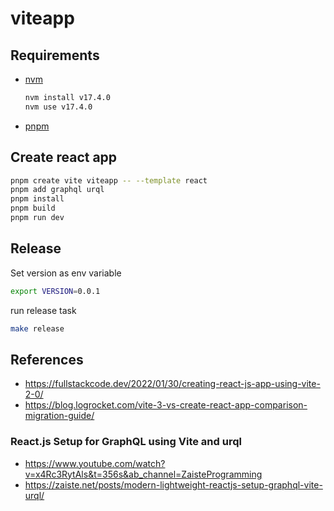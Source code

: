 # viteapp

## Requirements

* [nvm](https://github.com/nvm-sh/nvm#install--update-script)
  ```bash
  nvm install v17.4.0
  nvm use v17.4.0
  ```
* [pnpm](https://pnpm.io/installation)


## Create react app

```bash
pnpm create vite viteapp -- --template react
pnpm add graphql urql
pnpm install
pnpm build
pnpm run dev
```

## Release

Set version as env variable
```bash
export VERSION=0.0.1
```

run release task
```bash
make release
```

## References
* https://fullstackcode.dev/2022/01/30/creating-react-js-app-using-vite-2-0/
* https://blog.logrocket.com/vite-3-vs-create-react-app-comparison-migration-guide/

###  React.js Setup for GraphQL using Vite and urql
* https://www.youtube.com/watch?v=x4Rc3RytAls&t=356s&ab_channel=ZaisteProgramming
* https://zaiste.net/posts/modern-lightweight-reactjs-setup-graphql-vite-urql/
